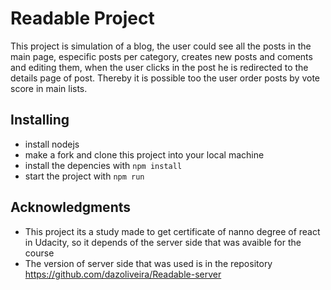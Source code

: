 # Readable Project

This project is simulation of a blog, the user could see all the posts in the main page, especific posts per category, creates new posts and coments and editing them, when the user clicks in the post he is redirected to the details page of post. Thereby it is possible too the user order posts by vote score in main lists.  


## Installing

* install nodejs
* make a fork and clone this project into your local machine
* install the depencies with `npm install`
* start the project with `npm run` 


## Acknowledgments

* This project its a study made to get certificate of nanno degree of react in Udacity, so it depends of the server side that was avaible for the course
* The version of server side that was used is in the repository https://github.com/dazoliveira/Readable-server
